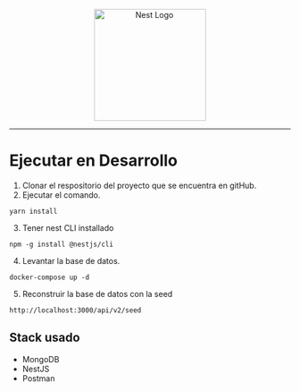 <p align="center">
  <a href="http://nestjs.com/" target="blank"><img src="https://nestjs.com/img/logo-small.svg" width="200" alt="Nest Logo" /></a>
</p>

<hr>

# Ejecutar en Desarrollo

1. Clonar el respositorio del proyecto que se encuentra en gitHub.
2. Ejecutar el comando.

```
yarn install
```

3. Tener nest CLI installado

```
npm -g install @nestjs/cli
```

4.  Levantar la base de datos.

```
docker-compose up -d
```

5. Reconstruir la base de datos con la seed

```
http://localhost:3000/api/v2/seed
```

## Stack usado

- MongoDB
- NestJS
- Postman
